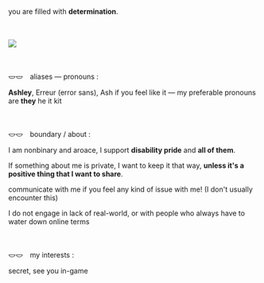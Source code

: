 <p>you are filled with <b>determination</b>.</p>
　

![](https://64.media.tumblr.com/07d3b7f8ec3a9942d21d27308414fda4/c28daed5d50cdf70-23/s2048x3072/4410d871574f8f0e37bd542f6a6399f5377f8126.pnj)

　
<p>𐃬𐃬　aliases — pronouns :</p>
<p><b>Ashley</b>, Erreur (error sans), Ash if you feel like it — my preferable pronouns are <b>they</b> he it kit </p>
　
<p>𐃬𐃬　boundary / about :</p>
<p>I am nonbinary and aroace, I support <b>disability pride</b> and <b>all of them</b>. </p>
<p>If something about me is private, I want to keep it that way, <b>unless it's a positive thing that I want to share</b>.</p>
<p>communicate with me if you feel any kind of issue with me! (I don't usually encounter this)</p>
<p>I do not engage in lack of real-world, or with people who always have to water down online terms</p>
　
<p>𐃬𐃬　my interests :</p>
<p>secret, see you in-game</p>